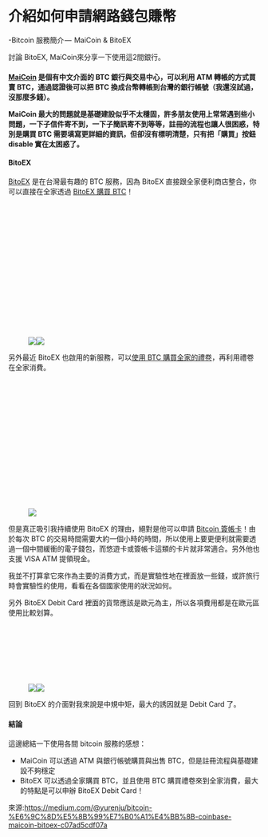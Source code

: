 # 介紹如何申請網路錢包賺幣
-Bitcoin 服務簡介 —  MaiCoin &amp; BitoEX</h1><p name="b8f6" id="b8f6" class="graf graf--p graf-after--h3">討論  BitoEX, MaiCoin來分享一下使用這2間銀行。</p><h4><a href="https://www.maicoin.com" data-href="https://www.maicoin.com"  target="_blank">MaiCoin</a> 是個有中文介面的 BTC 銀行與交易中心，可以利用 ATM 轉帳的方式買賣 BTC，通過認證後可以把 BTC 換成台幣轉帳到台灣的銀行帳號（我還沒試過，沒那麼多錢）。</p></div></div></figure><p >MaiCoin 最大的問題就是基礎建設似乎不太穩固，許多朋友使用上常常遇到些小問題，一下子信件寄不到，一下子簡訊寄不到等等，註冊的流程也讓人很困惑，特別是購買 BTC 需要填寫更詳細的資訊，但卻沒有標明清楚，只有把「購買」按鈕 disable 實在太困惑了。</p><h4 name="3fcf" id="3fcf" class="graf graf--h4 graf-after--p">BitoEX</h4><p name="bf8b" id="bf8b" class="graf graf--p graf-after--h4"><a href="https://www.bitoex.com/" data-href="https://www.bitoex.com/" class="markup--anchor markup--p-anchor" rel="nofollow noopener" target="_blank">BitoEX</a> 是在台灣最有趣的 BTC 服務，因為 BitoEX 直接跟全家便利商店整合，你可以直接在全家透過 <a href="https://www.bitoex.com/fami?locale=zh-tw" data-href="https://www.bitoex.com/fami?locale=zh-tw" class="markup--anchor markup--p-anchor" rel="nofollow noopener" target="_blank">BitoEX 購買 BTC</a>！</p><figure name="45d2" id="45d2" class="graf graf--figure graf-after--p"><div class="aspectRatioPlaceholder is-locked" style="max-width: 700px; max-height: 443px;"><div class="aspectRatioPlaceholder-fill" style="padding-bottom: 63.3%;"></div><div class="progressiveMedia js-progressiveMedia graf-image" data-image-id="1*YkX7h_xySOq1gitI81Eaig.png" data-width="2090" data-height="1324" data-action="zoom" data-action-value="1*YkX7h_xySOq1gitI81Eaig.png"><canvas class="progressiveMedia-canvas js-progressiveMedia-canvas"></canvas><img class="progressiveMedia-image js-progressiveMedia-image" src="https://cdn-images-1.medium.com/max/800/1*YkX7h_xySOq1gitI81Eaig.png"><noscript class="js-progressiveMedia-inner"><img class="progressiveMedia-noscript js-progressiveMedia-inner" src="https://cdn-images-1.medium.com/max/800/1*YkX7h_xySOq1gitI81Eaig.png"></noscript></div></div></figure><p name="e9c8" id="e9c8" class="graf graf--p graf-after--figure">另外最近 BitoEX 也啟用的新服務，可以<a href="https://www.bitoex.com/fami_coupon?locale=zh-tw" data-href="https://www.bitoex.com/fami_coupon?locale=zh-tw" class="markup--anchor markup--p-anchor" rel="nofollow noopener" target="_blank">使用 BTC 購買全家的禮卷</a>，再利用禮卷在全家消費。</p><figure name="1ca6" id="1ca6" class="graf graf--figure graf-after--p"><div class="aspectRatioPlaceholder is-locked" style="max-width: 700px; max-height: 428px;"><div class="aspectRatioPlaceholder-fill" style="padding-bottom: 61.1%;"></div><div class="progressiveMedia js-progressiveMedia graf-image" data-image-id="1*-HQ21ke8g4bgGaYi-YeuuQ.png" data-width="1080" data-height="660" data-action="zoom" data-action-value="1*-HQ21ke8g4bgGaYi-YeuuQ.png"><canvas class="progressiveMedia-canvas js-progressiveMedia-canvas"></canvas><img class="progressiveMedia-image js-progressiveMedia-image" data-src="https://cdn-images-1.medium.com/max/800/1*-HQ21ke8g4bgGaYi-YeuuQ.png"><noscript class="js-progressiveMedia-inner"><img class="progressiveMedia-noscript js-progressiveMedia-inner" src="https://cdn-images-1.medium.com/max/800/1*-HQ21ke8g4bgGaYi-YeuuQ.png"></noscript></div></div></figure><p name="6247" id="6247" class="graf graf--p graf-after--figure">但是真正吸引我持續使用 BitoEX 的理由，絕對是他可以申請 <a href="https://www.bitoex.com/services/debitcard?locale=zh-tw" data-href="https://www.bitoex.com/services/debitcard?locale=zh-tw" class="markup--anchor markup--p-anchor" rel="nofollow noopener" target="_blank">Bitcoin 簽帳卡</a>！由於每次 BTC 的交易時間需要大約一個小時的時間，所以使用上要更便利就需要透過一個中間緩衝的電子錢包，而悠遊卡或簽帳卡這類的卡片就非常適合。另外他也支援 VISA ATM 提領現金。</p><p name="d678" id="d678" class="graf graf--p graf-after--p">我並不打算拿它來作為主要的消費方式，而是實驗性地在裡面放一些錢，或許旅行時會實驗性的使用，看看在各個國家使用的狀況如何。</p><p name="2b25" id="2b25" class="graf graf--p graf-after--p">另外 BitoEX Debit Card 裡面的貨幣應該是歐元為主，所以各項費用都是在歐元區使用比較划算。</p><figure name="07e3" id="07e3" class="graf graf--figure graf-after--p"><div class="aspectRatioPlaceholder is-locked" style="max-width: 700px; max-height: 197px;"><div class="aspectRatioPlaceholder-fill" style="padding-bottom: 28.1%;"></div><div class="progressiveMedia js-progressiveMedia graf-image" data-image-id="1*hdHASliRM3mN914_5fjytQ.png" data-width="928" data-height="261" data-action="zoom" data-action-value="1*hdHASliRM3mN914_5fjytQ.png"></canvas><img class="progressiveMedia-image js-progressiveMedia-image" src="https://cdn-images-1.medium.com/max/800/1*hdHASliRM3mN914_5fjytQ.png"><noscript class="js-progressiveMedia-inner"><img class="progressiveMedia-noscript js-progressiveMedia-inner" src="https://cdn-images-1.medium.com/max/800/1*hdHASliRM3mN914_5fjytQ.png"></noscript></div></div></figure><p name="a887" id="a887" class="graf graf--p graf-after--figure">回到 BitoEX 的介面對我來說是中規中矩，最大的誘因就是 Debit Card 了。</p><h4 name="3d04" id="3d04" class="graf graf--h4 graf-after--p">結論</h4><p name="7e22" id="7e22" class="graf graf--p graf-after--h4">這邊總結一下使用各間 bitcoin 服務的感想：</p><ul class="postList"><li name="3e0b" id="3e0b" class="graf graf--li graf-after--li">MaiCoin 可以透過 ATM 與銀行帳號購買與出售 BTC，但是註冊流程與基礎建設不夠穩定</li><li name="7497" id="7497" class="graf graf--li graf-after--li">BitoEX 可以透過全家購買 BTC，並且使用 BTC 購買禮卷來到全家消費，最大的特點是可以申辦 BitoEX Debit Card！</li></ul>


來源:https://medium.com/@yurenju/bitcoin-%E6%9C%8D%E5%8B%99%E7%B0%A1%E4%BB%8B-coinbase-maicoin-bitoex-c07ad5cdf07a

